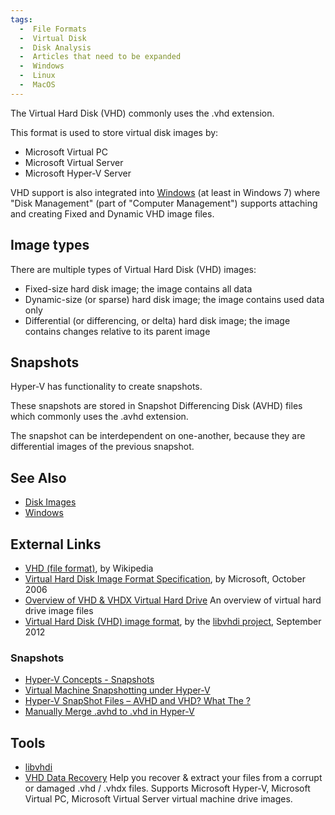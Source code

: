 ```yaml
---
tags:
  -  File Formats
  -  Virtual Disk
  -  Disk Analysis
  -  Articles that need to be expanded
  -  Windows
  -  Linux
  -  MacOS
---
```

The Virtual Hard Disk (VHD) commonly uses the .vhd extension.

This format is used to store virtual disk images by:

- Microsoft Virtual PC
- Microsoft Virtual Server
- Microsoft Hyper-V Server

VHD support is also integrated into [Windows](windows.md) (at
least in Windows 7) where "Disk Management" (part of "Computer
Management") supports attaching and creating Fixed and Dynamic VHD image
files.

## Image types

There are multiple types of Virtual Hard Disk (VHD) images:

- Fixed-size hard disk image; the image contains all data
- Dynamic-size (or sparse) hard disk image; the image contains used data
  only
- Differential (or differencing, or delta) hard disk image; the image
  contains changes relative to its parent image

## Snapshots

Hyper-V has functionality to create snapshots.

These snapshots are stored in Snapshot Differencing Disk (AVHD) files
which commonly uses the .avhd extension.

The snapshot can be interdependent on one-another, because they are
differential images of the previous snapshot.

## See Also

- [Disk Images](disk_images.md)
- [Windows](windows.md)

## External Links

- [VHD (file format)](https://en.wikipedia.org/wiki/VHD_(file_format)),
  by Wikipedia
- [Virtual Hard Disk Image Format
  Specification](https://learn.microsoft.com/en-us/previous-versions/windows/it-pro/windows-server-2012-R2-and-2012/mt169373(v=ws.11)),
  by Microsoft, October 2006
- [Overview of VHD & VHDX Virtual Hard
  Drive](https://www.bitrecover.com/blog/what-is-virtual-hard-disk/) An
  overview of virtual hard drive image files
- [Virtual Hard Disk (VHD) image
  format](https://googledrive.com/host/0B3fBvzttpiiSY250RjRzRXQ0bDg/Virtual%20Hard%20Disk%20(VHD)%20image%20format.pdf),
  by the [libvhdi project](libvhdi.md), September 2012

### Snapshots

- [Hyper-V Concepts -
  Snapshots](http://social.technet.microsoft.com/wiki/contents/articles/670.hyper-v-concepts-snapshots.aspx)
- [Virtual Machine Snapshotting under
  Hyper-V](http://blogs.msdn.com/b/virtual_pc_guy/archive/2008/03/11/virtual-machine-snapshotting-under-hyper-v.aspx)
- [Hyper-V SnapShot Files – AVHD and VHD? What The
  ?](http://survey-smiles.com)
- [Manually Merge .avhd to .vhd in
  Hyper-V](http://social.technet.microsoft.com/wiki/contents/articles/6257.manually-merge-avhd-to-vhd-in-hyper-v.aspx)

## Tools

- [libvhdi](libvhdi.md)
- [VHD Data Recovery](https://www.bitrecover.com/vhd-recovery-software/)
  Help you recover & extract your files from a corrupt or damaged .vhd /
  .vhdx files. Supports Microsoft Hyper-V, Microsoft Virtual PC,
  Microsoft Virtual Server virtual machine drive images.

